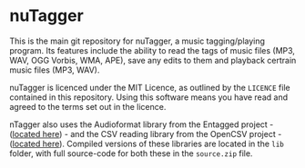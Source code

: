 # nuTagger

This is the main git repository for nuTagger, a music tagging/playing program.
Its features include the ability to read the tags of music files (MP3, WAV, OGG Vorbis, WMA, APE), save any edits to them and playback certrain music files (MP3, WAV).


nuTagger is licenced under the MIT Licence, as outlined by the ``` LICENCE ``` file contained in this repository. 
Using this software means you have read and agreed to the terms set out in the licence.

nTagger also uses the Audioformat library from the Entagged project - ([located here](http://entagged.sourceforge.net/)) -
and the CSV reading library from the OpenCSV project - ([located here](http://opencsv.sourceforge.net/)).
Compiled versions of these libraries are located in the ``` lib ``` folder, with full source-code for both these in the ``` source.zip ``` file.
